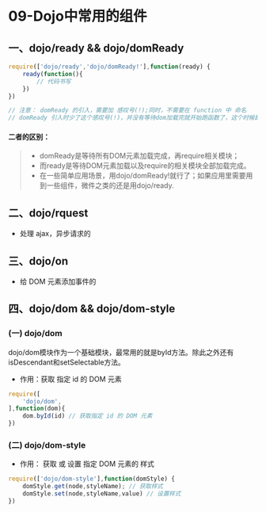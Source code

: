 # 09-Dojo中常用的组件

## 一、dojo/ready && dojo/domReady

```js
require(['dojo/ready','dojo/domReady!'],function(ready) {
    ready(function(){
        // 代码书写
    })
})

// 注意： domReady 的引入，需要加 感叹号(!);同时，不需要在 function 中 命名
// domReady 引入时少了这个感叹号(!)，并没有等待dom加载完就开始跑函数了，这个时候即使按正确的id也是返回null。
```

#### 二者的区别：

> - domReady是等待所有DOM元素加载完成，再require相关模块；
> - 而ready是等待DOM元素加载以及require的相关模块全部加载完成。
> - 在一些简单应用场景，用dojo/domReady!就行了；如果应用里需要用到一些组件，微件之类的还是用dojo/ready.



## **二、dojo/rquest**

- 处理 ajax，异步请求的

## 三、dojo/on 

- 给 DOM 元素添加事件的



## 四、dojo/dom  && dojo/dom-style

### (一) dojo/dom

​	dojo/dom模块作为一个基础模块，最常用的就是byId方法。除此之外还有isDescendant和setSelectable方法。

- 作用：获取 指定 id 的 DOM 元素

```js
require([
    'dojo/dom',
],function(dom){
    dom.byId(id) // 获取指定 id 的 DOM 元素
})
```

### (二) dojo/dom-style

- 作用： 获取 或 设置 指定 DOM 元素的 样式

```js
require(['dojo/dom-style'],function(domStyle) {
    domStyle.get(node,styleName); // 获取样式
    domStyle.set(node,styleName,value) // 设置样式
})
```

